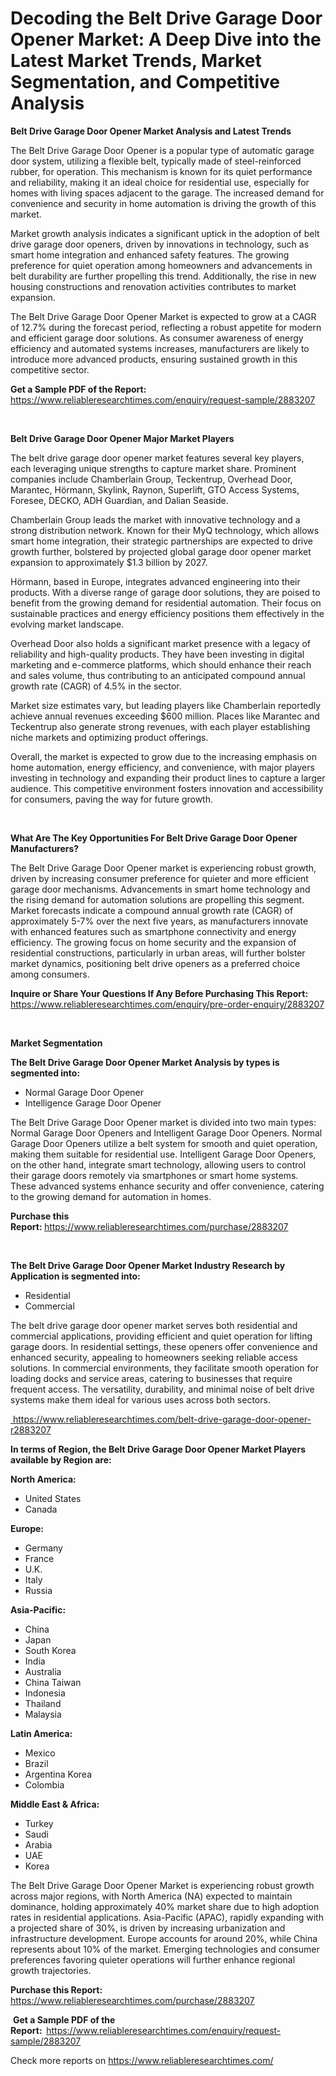 <p><h1>Decoding the Belt Drive Garage Door Opener Market: A Deep Dive into the Latest Market Trends, Market Segmentation, and Competitive Analysis</h1></p><p><strong>Belt Drive Garage Door Opener Market Analysis and Latest Trends</strong></p>
<p><p>The Belt Drive Garage Door Opener is a popular type of automatic garage door system, utilizing a flexible belt, typically made of steel-reinforced rubber, for operation. This mechanism is known for its quiet performance and reliability, making it an ideal choice for residential use, especially for homes with living spaces adjacent to the garage. The increased demand for convenience and security in home automation is driving the growth of this market.</p><p>Market growth analysis indicates a significant uptick in the adoption of belt drive garage door openers, driven by innovations in technology, such as smart home integration and enhanced safety features. The growing preference for quiet operation among homeowners and advancements in belt durability are further propelling this trend. Additionally, the rise in new housing constructions and renovation activities contributes to market expansion.</p><p>The Belt Drive Garage Door Opener Market is expected to grow at a CAGR of 12.7% during the forecast period, reflecting a robust appetite for modern and efficient garage door solutions. As consumer awareness of energy efficiency and automated systems increases, manufacturers are likely to introduce more advanced products, ensuring sustained growth in this competitive sector.</p></p>
<p><strong>Get a Sample PDF of the Report:&nbsp;</strong> <a href="https://www.reliableresearchtimes.com/enquiry/request-sample/2883207?utm_campaign=2326&utm_medium=2&utm_source=Github&utm_content=ia&utm_term=13032025&utm_id=belt-drive-garage-door-opener">https://www.reliableresearchtimes.com/enquiry/request-sample/2883207</a></p>
<p>&nbsp;</p>
<p><strong>Belt Drive Garage Door Opener Major Market Players</strong></p>
<p><p>The belt drive garage door opener market features several key players, each leveraging unique strengths to capture market share. Prominent companies include Chamberlain Group, Teckentrup, Overhead Door, Marantec, Hörmann, Skylink, Raynon, Superlift, GTO Access Systems, Foresee, DECKO, ADH Guardian, and Dalian Seaside.</p><p>Chamberlain Group leads the market with innovative technology and a strong distribution network. Known for their MyQ technology, which allows smart home integration, their strategic partnerships are expected to drive growth further, bolstered by projected global garage door opener market expansion to approximately $1.3 billion by 2027.</p><p>Hörmann, based in Europe, integrates advanced engineering into their products. With a diverse range of garage door solutions, they are poised to benefit from the growing demand for residential automation. Their focus on sustainable practices and energy efficiency positions them effectively in the evolving market landscape.</p><p>Overhead Door also holds a significant market presence with a legacy of reliability and high-quality products. They have been investing in digital marketing and e-commerce platforms, which should enhance their reach and sales volume, thus contributing to an anticipated compound annual growth rate (CAGR) of 4.5% in the sector.</p><p>Market size estimates vary, but leading players like Chamberlain reportedly achieve annual revenues exceeding $600 million. Places like Marantec and Teckentrup also generate strong revenues, with each player establishing niche markets and optimizing product offerings.</p><p>Overall, the market is expected to grow due to the increasing emphasis on home automation, energy efficiency, and convenience, with major players investing in technology and expanding their product lines to capture a larger audience. This competitive environment fosters innovation and accessibility for consumers, paving the way for future growth.</p></p>
<p>&nbsp;</p>
<p><strong>What Are The Key Opportunities For Belt Drive Garage Door Opener Manufacturers?</strong></p>
<p><p>The Belt Drive Garage Door Opener market is experiencing robust growth, driven by increasing consumer preference for quieter and more efficient garage door mechanisms. Advancements in smart home technology and the rising demand for automation solutions are propelling this segment. Market forecasts indicate a compound annual growth rate (CAGR) of approximately 5-7% over the next five years, as manufacturers innovate with enhanced features such as smartphone connectivity and energy efficiency. The growing focus on home security and the expansion of residential constructions, particularly in urban areas, will further bolster market dynamics, positioning belt drive openers as a preferred choice among consumers.</p></p>
<p><strong>Inquire or Share Your Questions If Any Before Purchasing This Report:</strong> <a href="https://www.reliableresearchtimes.com/enquiry/pre-order-enquiry/2883207?utm_campaign=2326&utm_medium=2&utm_source=Github&utm_content=ia&utm_term=13032025&utm_id=belt-drive-garage-door-opener">https://www.reliableresearchtimes.com/enquiry/pre-order-enquiry/2883207</a></p>
<p>&nbsp;</p>
<p><strong>Market Segmentation</strong></p>
<p><strong>The Belt Drive Garage Door Opener Market Analysis by types is segmented into:</strong></p>
<p><ul><li>Normal Garage Door Opener</li><li>Intelligence Garage Door Opener</li></ul></p>
<p><p>The Belt Drive Garage Door Opener market is divided into two main types: Normal Garage Door Openers and Intelligent Garage Door Openers. Normal Garage Door Openers utilize a belt system for smooth and quiet operation, making them suitable for residential use. Intelligent Garage Door Openers, on the other hand, integrate smart technology, allowing users to control their garage doors remotely via smartphones or smart home systems. These advanced systems enhance security and offer convenience, catering to the growing demand for automation in homes.</p></p>
<p><strong>Purchase this Report:&nbsp;</strong><a href="https://www.reliableresearchtimes.com/purchase/2883207?utm_campaign=2326&utm_medium=2&utm_source=Github&utm_content=ia&utm_term=13032025&utm_id=belt-drive-garage-door-opener">https://www.reliableresearchtimes.com/purchase/2883207</a></p>
<p>&nbsp;</p>
<p><strong>The Belt Drive Garage Door Opener Market Industry Research by Application is segmented into:</strong></p>
<p><ul><li>Residential</li><li>Commercial</li></ul></p>
<p><p>The belt drive garage door opener market serves both residential and commercial applications, providing efficient and quiet operation for lifting garage doors. In residential settings, these openers offer convenience and enhanced security, appealing to homeowners seeking reliable access solutions. In commercial environments, they facilitate smooth operation for loading docks and service areas, catering to businesses that require frequent access. The versatility, durability, and minimal noise of belt drive systems make them ideal for various uses across both sectors.</p></p>
<p><a href="https://www.reliableresearchtimes.com/belt-drive-garage-door-opener-r2883207?utm_campaign=2326&utm_medium=2&utm_source=Github&utm_content=ia&utm_term=13032025&utm_id=belt-drive-garage-door-opener">&nbsp;https://www.reliableresearchtimes.com/belt-drive-garage-door-opener-r2883207</a></p>
<p><strong>In terms of Region, the Belt Drive Garage Door Opener Market Players available by Region are:</strong></p>
<p>
    <p> <strong> North America: </strong>
        <ul>
            <li>United States</li>
            <li>Canada</li>
        </ul>
        </p> 
    <p> <strong> Europe: </strong>
        <ul>
            <li>Germany</li>
            <li>France</li>
            <li>U.K.</li>
            <li>Italy</li>
            <li>Russia</li>
        </ul>
        </p> 
    <p> <strong> Asia-Pacific: </strong>
        <ul>
            <li>China</li>
            <li>Japan</li>
            <li>South Korea</li>
            <li>India</li>
            <li>Australia</li>
            <li>China Taiwan</li>
            <li>Indonesia</li>
            <li>Thailand</li>
            <li>Malaysia</li>
        </ul>
        </p> 
    <p> <strong> Latin America: </strong>
        <ul>
            <li>Mexico</li>
            <li>Brazil</li>
            <li>Argentina Korea</li>
            <li>Colombia</li>
        </ul>
        </p> 
    <p> <strong> Middle East & Africa: </strong>
        <ul>
            <li>Turkey</li>
            <li>Saudi</li>
            <li>Arabia</li>
            <li>UAE</li>
            <li>Korea</li>
        </ul>
    </p>
    </p>
<p><p>The Belt Drive Garage Door Opener Market is experiencing robust growth across major regions, with North America (NA) expected to maintain dominance, holding approximately 40% market share due to high adoption rates in residential applications. Asia-Pacific (APAC), rapidly expanding with a projected share of 30%, is driven by increasing urbanization and infrastructure development. Europe accounts for around 20%, while China represents about 10% of the market. Emerging technologies and consumer preferences favoring quieter operations will further enhance regional growth trajectories.</p></p>
<p><strong>Purchase this Report: </strong><a href="https://www.reliableresearchtimes.com/purchase/2883207?utm_campaign=2326&utm_medium=2&utm_source=Github&utm_content=ia&utm_term=13032025&utm_id=belt-drive-garage-door-opener">https://www.reliableresearchtimes.com/purchase/2883207</a></p>
<p>&nbsp;<strong>Get a Sample PDF of the Report:&nbsp;&nbsp;</strong><a href="https://www.reliableresearchtimes.com/enquiry/request-sample/2883207?utm_campaign=2326&utm_medium=2&utm_source=Github&utm_content=ia&utm_term=13032025&utm_id=belt-drive-garage-door-opener">https://www.reliableresearchtimes.com/enquiry/request-sample/2883207</a></p>
<p><strong></strong></p>
<p>Check more reports on <a href="https://www.reliableresearchtimes.com/?utm_campaign=2326&utm_medium=2&utm_source=Github&utm_content=ia&utm_term=13032025&utm_id=belt-drive-garage-door-opener">https://www.reliableresearchtimes.com/</a></p>